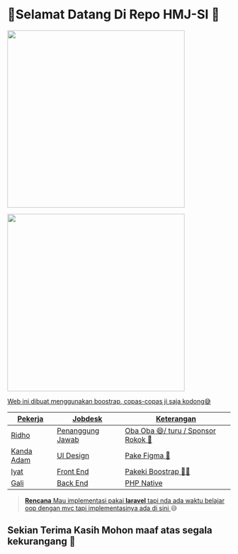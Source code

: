 # 🌟Selamat Datang Di Repo HMJ-SI 👋
<p><a href="https://sisfouinam.com" target="_blank"><img src="https://cdn.discordapp.com/attachments/873016107391402044/1118054320089342012/2343.png" width="400"></p>
<p><a href="https://sisfouinam.com" target="_blank"><img src="https://cdn.discordapp.com/attachments/873016107391402044/1118141839933984838/edfsdwer.png" width="400"></p>

Web ini dibuat menggunakan boostrap, copas-copas ji saja kodong😅

| Pekerja | Jobdesk | Keterangan |
|--|--|--|
| [Ridho](https://www.instagram.com/muhridha_/)  | Penanggung Jawab | Oba Oba 😄/ turu / Sponsor Rokok 🚬 |
| [Kanda Adam](https://www.instagram.com/adamm412_/)  | UI Design | Pake Figma 🎨 |
| [Iyat](https://github.com/rynhdyt19) | Front End | Pakeki Boostrap 👨‍💻 |
| [Gali](https://github.com/cipaxdragon) | Back End | PHP Native |

> **Rencana** Mau implementasi pakai **laravel** tapi nda ada waktu belajar oop dengan mvc tapi implementasinya ada 
[di sini ]( https://github.com/Cipaxdragon/Laravel_HMJSi) 😅


## Sekian Terima Kasih Mohon maaf atas segala kekurangang 🙏

